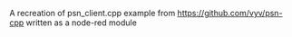 A recreation of psn_client.cpp example from https://github.com/vyv/psn-cpp written as a node-red module
